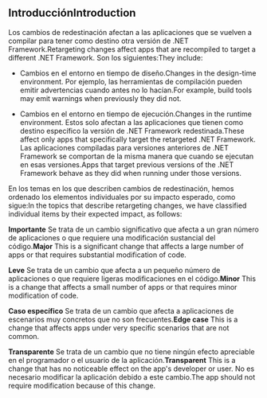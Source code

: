 ## <a name="introduction"></a><span data-ttu-id="68353-101">Introducción</span><span class="sxs-lookup"><span data-stu-id="68353-101">Introduction</span></span>
<span data-ttu-id="68353-102">Los cambios de redestinación afectan a las aplicaciones que se vuelven a compilar para tener como destino otra versión de .NET Framework.</span><span class="sxs-lookup"><span data-stu-id="68353-102">Retargeting changes affect apps that are recompiled to target a different .NET Framework.</span></span> <span data-ttu-id="68353-103">Son los siguientes:</span><span class="sxs-lookup"><span data-stu-id="68353-103">They include:</span></span>

* <span data-ttu-id="68353-104">Cambios en el entorno en tiempo de diseño.</span><span class="sxs-lookup"><span data-stu-id="68353-104">Changes in the design-time environment.</span></span> <span data-ttu-id="68353-105">Por ejemplo, las herramientas de compilación pueden emitir advertencias cuando antes no lo hacían.</span><span class="sxs-lookup"><span data-stu-id="68353-105">For example, build tools may emit warnings when previously they did not.</span></span>

* <span data-ttu-id="68353-106">Cambios en el entorno en tiempo de ejecución.</span><span class="sxs-lookup"><span data-stu-id="68353-106">Changes in the runtime environment.</span></span> <span data-ttu-id="68353-107">Estos solo afectan a las aplicaciones que tienen como destino específico la versión de .NET Framework redestinada.</span><span class="sxs-lookup"><span data-stu-id="68353-107">These affect only apps that specifically target the retargeted .NET Framework.</span></span> <span data-ttu-id="68353-108">Las aplicaciones compiladas para versiones anteriores de .NET Framework se comportan de la misma manera que cuando se ejecutan en esas versiones.</span><span class="sxs-lookup"><span data-stu-id="68353-108">Apps that target previous versions of the .NET Framework behave as they did when running under those versions.</span></span>

<span data-ttu-id="68353-109">En los temas en los que describen cambios de redestinación, hemos ordenado los elementos individuales por su impacto esperado, como sigue:</span><span class="sxs-lookup"><span data-stu-id="68353-109">In the topics that describe retargeting changes, we have classified individual items by their expected impact, as follows:</span></span>

<span data-ttu-id="68353-110">**Importante** Se trata de un cambio significativo que afecta a un gran número de aplicaciones o que requiere una modificación sustancial del código.</span><span class="sxs-lookup"><span data-stu-id="68353-110">**Major** This is a significant change that affects a large number of apps or that requires substantial modification of code.</span></span>

<span data-ttu-id="68353-111">**Leve** Se trata de un cambio que afecta a un pequeño número de aplicaciones o que requiere ligeras modificaciones en el código.</span><span class="sxs-lookup"><span data-stu-id="68353-111">**Minor** This is a change that affects a small number of apps or that requires minor modification of code.</span></span>

<span data-ttu-id="68353-112">**Caso específico** Se trata de un cambio que afecta a aplicaciones de escenarios muy concretos que no son frecuentes.</span><span class="sxs-lookup"><span data-stu-id="68353-112">**Edge case** This is a change that affects apps under very specific scenarios that are not common.</span></span>

<span data-ttu-id="68353-113">**Transparente** Se trata de un cambio que no tiene ningún efecto apreciable en el programador o el usuario de la aplicación.</span><span class="sxs-lookup"><span data-stu-id="68353-113">**Transparent** This is a change that has no noticeable effect on the app's developer or user.</span></span> <span data-ttu-id="68353-114">No es necesario modificar la aplicación debido a este cambio.</span><span class="sxs-lookup"><span data-stu-id="68353-114">The app should not require modification because of this change.</span></span>
